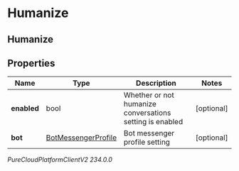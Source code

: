 # Humanize

## Humanize

## Properties

|Name | Type | Description | Notes|
|------------ | ------------- | ------------- | -------------|
| **enabled** | bool | Whether or not humanize conversations setting is enabled | [optional] |
| **bot** | [BotMessengerProfile](BotMessengerProfile) | Bot messenger profile setting | [optional] |



_PureCloudPlatformClientV2 234.0.0_

